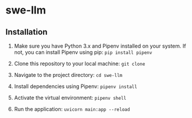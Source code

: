 # swe-llm

## Installation

1. Make sure you have Python 3.x and Pipenv installed on your system. If not, you can install Pipenv using pip:
   `pip install pipenv`

2. Clone this repository to your local machine:
   `git clone`

3. Navigate to the project directory:
   `cd swe-llm`

4. Install dependencies using Pipenv:
   `pipenv install`

5. Activate the virtual environment:
   `pipenv shell`

6. Run the application:
   `uvicorn main:app --reload`
